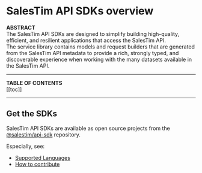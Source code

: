 # SalesTim API SDKs overview <Badge text="beta" type="warning"/>

**ABSTRACT**  
The SalesTim API SDKs are designed to simplify building high-quality, efficient, and resilient applications that access the SalesTim API.  
The service library contains models and request builders that are generated from the SalesTim API metadata to provide a rich, strongly typed, and discoverable experience when working with the many datasets available in the SalesTim API.

---

**TABLE OF CONTENTS**  
[[toc]]

---

## Get the SDKs
SalesTim API SDKs are available as open source projects from the [@salestim/api-sdk](https://github.com/SalesTim/api-sdk) repository.

Especially, see:
- [Supported Languages](https://sdk.salestim.io/#a-languages-and-platforms)
- [How to contribute](https://sdk.salestim.io/#b-contribute)

<Classification label="public" />
